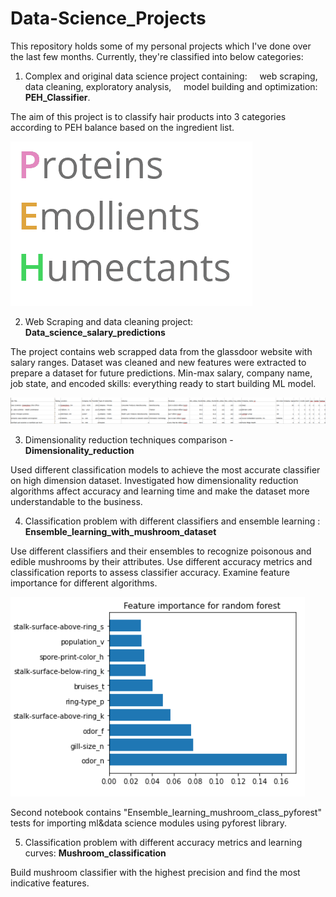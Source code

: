 # Data-Science_Projects

This repository holds some of my personal projects which I've done
over the last few months.
Currently, they're classified into below categories:

 1. Complex and original data science project containing:
    web scraping, data cleaning, exploratory analysis, 
    model building and optimization: **PEH_Classifier**.
    
The aim of this project is to classify hair products into 3 categories 
    according to PEH balance based on the ingredient list.
    

![](PEH_balance.png)



 2. Web Scraping and data cleaning project: **Data_science_salary_predictions**
    
The project contains web scrapped data from the glassdoor website with salary ranges.
Dataset was cleaned and new features were extracted to prepare a dataset
for future predictions. Min-max salary, company name, job state, and
encoded skills: everything ready to start building ML model.
    
![](Data_salaries_dataset.png)



 3. Dimensionality reduction techniques comparison - **Dimensionality_reduction**
    
Used different classification models to achieve the most accurate classifier
on high dimension dataset. Investigated how dimensionality reduction
algorithms affect accuracy and learning time and make the dataset more
understandable to the business.



 4. Classification problem with different classifiers and ensemble learning :
    **Ensemble_learning_with_mushroom_dataset**
    
    
Use different classifiers and their ensembles to recognize poisonous
and edible mushrooms by their attributes. Use different accuracy metrics
and classification reports to assess classifier accuracy.
Examine feature importance for different algorithms.


![](Ensemble_learning_with_mushroom_dataset/Images/Feature_imp_random_forest.PNG)


Second notebook contains "Ensemble_learning_mushroom_class_pyforest" tests for
importing ml&data science modules using pyforest library.



 5. Classification problem with different accuracy metrics
    and learning curves: **Mushroom_classification**
    
Build mushroom classifier with the highest precision and
find the most indicative features.
 
